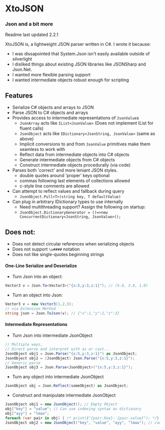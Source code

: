 # XtoJSON
### Json and a bit more
Readme last updated 2.2.1

XtoJSON is, a lightweight JSON parser written in C#.
I wrote it because:
- I was dissapointed that System.Json isn't easily available outside of silverlight
- I disliked things about existing JSON libraries like JSONSharp and Json.Net.
- I wanted more flexible parsing support
- I wanted intermediate objects robust enough for scripting

## Features
- Serialize C# objects and arrays to JSON
- Parse JSON to C# objects and arrays
- Provides access to intermediate representations of `JsonValue`s
	- `JsonArray` acts like `IList<JsonValue>` (Does not implement IList for fluent calls)
	- `JsonObject` acts like `IDictionary<JsonString, JsonValue>` (same as above)
	- Implicit conversions to and from `JsonValue` primitives make them seamless to work with
	- Reflect data from intermediate objects into C# objects
	- Generate intermediate objects from C# objects
	- Construct intermediate objects procedurally (via code)
- Parses both 'correct' and more leniant JSON styles.
	- double quotes around 'proper' keys optional
	- commas following last elements of collections allowed
	- c-style line comments are allowed 
- Can attempt to reflect values and fallback during query
	- `JsonObject.Pull<T>(string key, T defaultValue)`
- Can plug in arbitrary IDictionary types to use internally
	- Need multithreading support? Assign the following on startup:
	- `JsonObject.DictionaryGenerator = ()=>new ConcurrentDictionary<JsonString, JsonValue>();`
	
## Does not:
- Does not detect circular references when serializing objects
- Does not support `\u####` notation 
- Does not like single-quotes beginning strings

#### One-Line Serialize and Deserialize
- Turn Json into an object:
```csharp
Vector3 v = Json.To<Vector3>("{x:5,y:3,z:1}"); // (5.0, 3.0, 1.0)
```
- Turn an object into Json:
```csharp
Vector3 v = new Vector3(1,2,3);
// via Extension Method
string json = Json.ToJson(v); // {"x":1,"y":2,"z":3}
```

#### Intermediate Representations
- Turn Json into intermediate JsonObject
```csharp
// Multiple ways,
// Direct parse and interpret with as or cast...
JsonObject obj1 = Json.Parse("{x:5,y:3,z:1}") as JsonObject;
JsonObject obj2 = (JsonObject) Json.Parse("{x:5,y:3,z:1}");
// Generic parse
JsonObject obj3 = Json.Parse<JsonObject>("{x:5,y:3,z:1}");
```
- Turn any object into intermediate JsonObject
```csharp
JsonObject obj = Json.Reflect(someObject) as JsonObject;
```
- Construct and manipulate intermediate JsonObject
```csharp
JsonObject obj1 = new JsonObject(); // Empty Object
obj["key"] = "value"; // Can use indexing syntax as dictionary
obj["ayy"] = "lmao"; 
foreach (var pair in obj) { /* print($"{pair.Key}: {pair.value}"); */} // Can iterate as dictionary 
JsonObject obj2 = new JsonObject("key", "value", "ayy", "lmao"); // can construct via params[]
```
